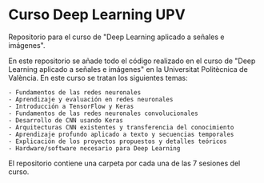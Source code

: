 # Curso Deep Learning UPV
Repositorio para el curso de "Deep Learning aplicado a señales e imágenes".

En este repositorio se añade todo el código realizado en el curso de "Deep Learning aplicado a señales e imágenes" en la Universitat Politècnica de València. En este curso se tratan los siguientes temas:

    - Fundamentos de las redes neuronales
    - Aprendizaje y evaluación en redes neuronales
    - Introducción a TensorFlow y Keras
    - Fundamentos de las redes neuronales convolucionales
    - Desarrollo de CNN usando Keras
    - Arquitecturas CNN existentes y transferencia del conocimiento
    - Aprendizaje profundo aplicado a texto y secuencias temporales
    - Explicación de los proyectos propuestos y detalles teóricos
    - Hardware/software necesario para Deep Learning

El repositorio contiene una carpeta por cada una de las 7 sesiones del curso.
